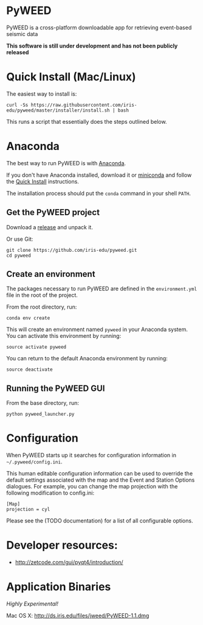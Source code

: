 # PyWEED

PyWEED is a cross-platform downloadable app for retrieving event-based seismic data

__This software is still under development and has not been publicly released__

# Quick Install (Mac/Linux)

The easiest way to install is:

```
curl -Ss https://raw.githubusercontent.com/iris-edu/pyweed/master/installer/install.sh | bash
```

This runs a script that essentially does the steps outlined below.

# Anaconda

The best way to run PyWEED is with [Anaconda](https://docs.continuum.io/anaconda/).

If you don't have Anaconda installed, download it or [miniconda](http://conda.pydata.org/miniconda.html) and follow the [Quick Install](http://conda.pydata.org/docs/install/quick.html)
instructions.

The installation process should put the `conda` command in your shell `PATH`.

## Get the PyWEED project

Download a [release](https://github.com/iris-edu/pyweed/releases) and unpack it.

Or use Git:

```
git clone https://github.com/iris-edu/pyweed.git
cd pyweed
```

## Create an environment

The packages necessary to run PyWEED are defined in the `environment.yml` file in the root of the project.

From the root directory, run:

`conda env create`

This will create an environment named `pyweed` in your Anaconda system. You can activate this environment by running:

`source activate pyweed`

You can return to the default Anaconda environment by running:

`source deactivate`

## Running the PyWEED GUI

From the base directory, run:

```
python pyweed_launcher.py
```

# Configuration

When PyWEED starts up it searches for configuration information in `~/.pyweed/config.ini`.

This human editable configuration information can be used to override the default settings
associated with the map and the Event and Station Options dialogues. For example, you can
change the map projection with the following modification to config.ini:

```
[Map]
projection = cyl
```

Please see the (TODO documentation) for a list of all configurable options.

# Developer resources:

 * http://zetcode.com/gui/pyqt4/introduction/

# Application Binaries

_Highly Experimental!_

Mac OS X: http://ds.iris.edu/files/jweed/PyWEED-1.1.dmg


